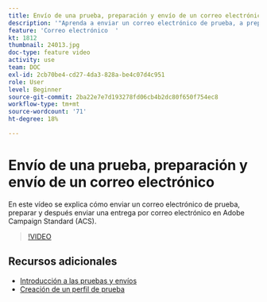 ```yaml
---
title: Envío de una prueba, preparación y envío de un correo electrónico
description: '"Aprenda a enviar un correo electrónico de prueba, a prepararse y, a continuación, a realizar la entrega por correo electrónico. ”'
feature: 'Correo electrónico  '
kt: 1812
thumbnail: 24013.jpg
doc-type: feature video
activity: use
team: DOC
exl-id: 2cb70be4-cd27-4da3-828a-be4c07d4c951
role: User
level: Beginner
source-git-commit: 2ba22e7e7d193278fd06cb4b2dc80f650f754ec8
workflow-type: tm+mt
source-wordcount: '71'
ht-degree: 18%

---
```


# Envío de una prueba, preparación y envío de un correo electrónico

En este vídeo se explica cómo enviar un correo electrónico de prueba, preparar y después enviar una entrega por correo electrónico en Adobe Campaign Standard (ACS).

>[!VIDEO](https://video.tv.adobe.com/v/24013/)

## Recursos adicionales

* [Introducción a las pruebas y envíos](https://experienceleague.adobe.com/docs/campaign-standard/using/testing-and-sending/get-started-sending-messages.html)
* [Creación de un perfil de prueba](/help/profiles-and-audiences/creating-a-profile.md)
